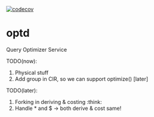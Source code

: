 [![codecov](https://codecov.io/gh/cmu-db/optd/graph/badge.svg?token=FYM7I3R3GZ)](https://codecov.io/gh/cmu-db/optd)

# optd

Query Optimizer Service

TODO(now):
1. Physical stuff
2. Add group in CIR, so we can support optimize() [later]

TODO(later):
1. Forking in deriving & costing :think:
2. Handle * and $ -> both derive & cost same!
